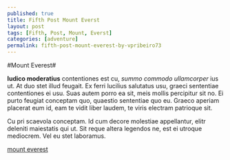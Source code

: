 ```yaml
---
published: true
title: Fifth Post Mount Everst
layout: post
tags: [Fifth, Post, Mount, Everst]
categories: [adventure]
permalink: fifth-post-mount-everest-by-vpribeiro73
---
```

#Mount Everest#

**Iudico moderatius** contentiones est cu, *summo commodo ullamcorper* ius ut. At duo stet illud feugait. Ex ferri lucilius salutatus usu, graeci sententiae contentiones ei usu. Suas autem porro ea sit, meis mollis percipitur sit no. Ei purto feugiat conceptam quo, quaestio sententiae quo eu. Graeco aperiam placerat eum id, eam te vidit liber laudem, te viris electram patrioque sit.

Cu pri scaevola conceptam. Id cum decore molestiae appellantur, elitr deleniti maiestatis qui ut. Sit reque altera legendos ne, est ei utroque mediocrem. Vel eu stet laboramus.

[mount everest](http://s.hswstatic.com/gif/mt-everest-tourism-171676392.jpg)